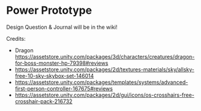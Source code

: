 # Power Prototype

Design Question & Journal will be in the wiki!

Credits:

- Dragon https://assetstore.unity.com/packages/3d/characters/creatures/dragon-for-boss-monster-hp-79398#reviews
- https://assetstore.unity.com/packages/2d/textures-materials/sky/allsky-free-10-sky-skybox-set-146014
- https://assetstore.unity.com/packages/templates/systems/advanced-first-person-controller-167675#reviews
- https://assetstore.unity.com/packages/2d/gui/icons/os-crosshairs-free-crosshair-pack-216732
